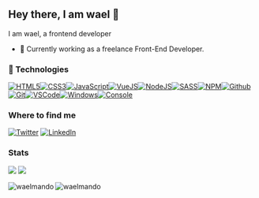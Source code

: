 ## Hey there, I am wael 👋
I am wael, a frontend developer



* 💪 Currently working as a freelance Front-End Developer.
 
 
### 🔧  Technologies
[![HTML5](https://camo.githubusercontent.com/4661eb242594e5ba394eb5a20f24a46776f187304d50ad690105b99178d2e3c3/68747470733a2f2f696d672e69636f6e73382e636f6d2f636f6c6f722f33302f68746d6c2d352e706e67)](https://camo.githubusercontent.com/4661eb242594e5ba394eb5a20f24a46776f187304d50ad690105b99178d2e3c3/68747470733a2f2f696d672e69636f6e73382e636f6d2f636f6c6f722f33302f68746d6c2d352e706e67)[![CSS3](https://camo.githubusercontent.com/4fdeab7e775dbfb1cca495f10c5847f005054e55e6b91baa2ae09153ccf09d98/68747470733a2f2f696d672e69636f6e73382e636f6d2f636f6c6f722f33302f637373332e706e67)](https://camo.githubusercontent.com/4fdeab7e775dbfb1cca495f10c5847f005054e55e6b91baa2ae09153ccf09d98/68747470733a2f2f696d672e69636f6e73382e636f6d2f636f6c6f722f33302f637373332e706e67)[![JavaScript](https://camo.githubusercontent.com/97cf4f8a9d6cc9cc3e930804c2819825bfb6dce51799d4ccecfc5bf766030a9a/68747470733a2f2f696d672e69636f6e73382e636f6d2f636f6c6f722f33302f6a6176617363726970742e706e67)](https://camo.githubusercontent.com/97cf4f8a9d6cc9cc3e930804c2819825bfb6dce51799d4ccecfc5bf766030a9a/68747470733a2f2f696d672e69636f6e73382e636f6d2f636f6c6f722f33302f6a6176617363726970742e706e67)[![VueJS](https://camo.githubusercontent.com/d774a7620dfa4ac47016b00b926d2cb8ad92fe81929a429d9f192eb199ace1ea/68747470733a2f2f696d672e69636f6e73382e636f6d2f636f6c6f722f33302f7675652d6a732e706e67)](https://camo.githubusercontent.com/d774a7620dfa4ac47016b00b926d2cb8ad92fe81929a429d9f192eb199ace1ea/68747470733a2f2f696d672e69636f6e73382e636f6d2f636f6c6f722f33302f7675652d6a732e706e67)[![NodeJS](https://camo.githubusercontent.com/81f543ea1060080eb238ea885f538a097943a9b3ba30e8de5cd3dd3d53bc76e4/68747470733a2f2f696d672e69636f6e73382e636f6d2f636f6c6f722f33302f6e6f64656a732e706e67)](https://camo.githubusercontent.com/81f543ea1060080eb238ea885f538a097943a9b3ba30e8de5cd3dd3d53bc76e4/68747470733a2f2f696d672e69636f6e73382e636f6d2f636f6c6f722f33302f6e6f64656a732e706e67)[![SASS](https://camo.githubusercontent.com/6ad86fb32b7869535fbb7c0b0bc2d1f7a21294f991936b0ccdbdaa98e5ea3e2d/68747470733a2f2f696d672e69636f6e73382e636f6d2f636f6c6f722f33302f736173732e706e67)](https://camo.githubusercontent.com/6ad86fb32b7869535fbb7c0b0bc2d1f7a21294f991936b0ccdbdaa98e5ea3e2d/68747470733a2f2f696d672e69636f6e73382e636f6d2f636f6c6f722f33302f736173732e706e67)[![NPM](https://camo.githubusercontent.com/898b8f22f0aa6342c492faac0a0e280f217281d2819d9b7231e5ed0f32b02663/68747470733a2f2f696d672e69636f6e73382e636f6d2f636f6c6f722f33302f6e706d2e706e67)](https://camo.githubusercontent.com/898b8f22f0aa6342c492faac0a0e280f217281d2819d9b7231e5ed0f32b02663/68747470733a2f2f696d672e69636f6e73382e636f6d2f636f6c6f722f33302f6e706d2e706e67)[![Github](https://camo.githubusercontent.com/627ffcf2df11c68d27d93aeee49955e9d4ce14ef304b8d725872d8a966fea9d1/68747470733a2f2f696d672e69636f6e73382e636f6d2f6d6174657269616c2d6f75746c696e65642f33302f6769746875622e706e67)](https://camo.githubusercontent.com/627ffcf2df11c68d27d93aeee49955e9d4ce14ef304b8d725872d8a966fea9d1/68747470733a2f2f696d672e69636f6e73382e636f6d2f6d6174657269616c2d6f75746c696e65642f33302f6769746875622e706e67)[![Git](https://camo.githubusercontent.com/3717b27c1e565195f0d0aefab75c5bd69a8c0abcd6211222a37fa1c65baedc53/68747470733a2f2f696d672e69636f6e73382e636f6d2f636f6c6f722f33302f6769742e706e67)](https://camo.githubusercontent.com/3717b27c1e565195f0d0aefab75c5bd69a8c0abcd6211222a37fa1c65baedc53/68747470733a2f2f696d672e69636f6e73382e636f6d2f636f6c6f722f33302f6769742e706e67)[![VSCode](https://camo.githubusercontent.com/ff2725410fd26b91a5539552d4c74e14a0ee6f83053f8c6b3d13815d1602188a/68747470733a2f2f696d672e69636f6e73382e636f6d2f636f6c6f722f33302f76697375616c2d73747564696f2d636f64652d323031392e706e67)](https://camo.githubusercontent.com/ff2725410fd26b91a5539552d4c74e14a0ee6f83053f8c6b3d13815d1602188a/68747470733a2f2f696d672e69636f6e73382e636f6d2f636f6c6f722f33302f76697375616c2d73747564696f2d636f64652d323031392e706e67)[![Windows](https://camo.githubusercontent.com/1d3ac37d20c0c66419bacaedb107d28f62ad1ae15bb268fbfa04aa0fd12cb59f/68747470733a2f2f696d672e69636f6e73382e636f6d2f636f6c6f722f33302f77696e646f77732d31302e706e67)](https://camo.githubusercontent.com/1d3ac37d20c0c66419bacaedb107d28f62ad1ae15bb268fbfa04aa0fd12cb59f/68747470733a2f2f696d672e69636f6e73382e636f6d2f636f6c6f722f33302f77696e646f77732d31302e706e67)[![Console](https://camo.githubusercontent.com/5825b1ea9341c280f6e392a5185bc02b7a53f2f9b051b610eea1089579151336/68747470733a2f2f696d672e69636f6e73382e636f6d2f636f6c6f722f33302f636f6e736f6c652e706e67)](https://camo.githubusercontent.com/5825b1ea9341c280f6e392a5185bc02b7a53f2f9b051b610eea1089579151336/68747470733a2f2f696d672e69636f6e73382e636f6d2f636f6c6f722f33302f636f6e736f6c652e706e67)

### Where to find me
[![Twitter](https://camo.githubusercontent.com/d7cb1dd1cb1934a60f80c33b839975af5ce9e376a967b26e14290801ba30eda4/68747470733a2f2f696d672e736869656c64732e696f2f62616467652f547769747465722d2532333144413146322e7376673f267374796c653d666c61742d737175617265266c6f676f3d74776974746572266c6f676f436f6c6f723d7768697465)](https://twitter.com/waelmando0)  [![LinkedIn](https://camo.githubusercontent.com/1598532a3542326fff0ea5e0481f39287c1a1a201b07b4fff95c5ecd6a30553e/68747470733a2f2f696d672e736869656c64732e696f2f62616467652f4c696e6b6564496e2d2532333030373742352e7376673f267374796c653d666c61742d737175617265266c6f676f3d6c696e6b6564696e266c6f676f436f6c6f723d7768697465)](https://www.linkedin.com/in/waelmando0/)


### Stats

<p align="left">
<img src="https://visitor-badge.glitch.me/badge?page_id=waelmando0.waelmando0" />
    
<img src="https://img.shields.io/badge/dynamic/json?color=brightgreen&label=followers&query=followers&url=https%3A%2F%2Fapi.github.com%2Fusers%2Fwaelmando0" />
</p>

<p align="center">
  <img align="left" src="https://github-readme-stats.vercel.app/api?username=waelmando0&show_icons=true" alt="waelmando" />
  
 <img align="left" src="https://github-readme-stats.vercel.app/api/top-langs/?username=waelmando0&layout=compact" alt="waelmando" />
</p>




<!--
**waelmando0/waelmando0** is a ✨ _special_ ✨ repository because its `README.md` (this file) appears on your GitHub profile.

Here are some ideas to get you started:

- 🔭 I’m currently working on ...
- 🌱 I’m currently learning ...
- 👯 I’m looking to collaborate on ...
- 🤔 I’m looking for help with ...
- 💬 Ask me about ...
- 📫 How to reach me: ...
- 😄 Pronouns: ...
- ⚡ Fun fact: ...
-->
